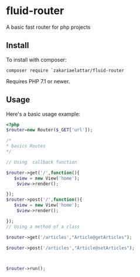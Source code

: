 # fluid-router
A basic fast router for php projects

## Install
To install with composer:

````
composer require `zakariaelattar/fluid-router
````
Requires PHP 7.1 or newer.


## Usage

Here's a basic usage example:

```php
<?php
$router=new Router($_GET['url']);

/*
* basics Routes
*/

// Using  callback function 

$router->get('/',function(){
   $view = new View('home');
    $view->render();

});
$router->post('/',function(){
   $view = new View('home');
    $view->render();

});
// Using a method of a class

$router->get('/articles',"Article@getArticles");

$router->post('/articles',"Article@setArticles");



$router->run();
`````

